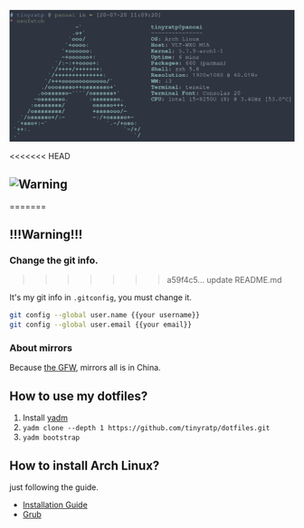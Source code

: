 ![neofetch](./neofetch.png)

<<<<<<< HEAD
## ![Warning](https://api.iconify.design/mdi:alert-decagram.svg)
=======
## !!!Warning!!!

### Change the git info.
>>>>>>> a59f4c5... update README.md

It's my git info in `.gitconfig`, you must change it.

```bash
git config --global user.name {{your username}}
git config --global user.email {{your email}}
```

### About mirrors

Because [the GFW](https://en.wikipedia.org/wiki/Great_Firewall), mirrors all is in China.

## How to use my dotfiles?

1. Install [yadm](https://yadm.io/docs/install)
2. ```yadm clone --depth 1 https://github.com/tinyratp/dotfiles.git```
3. ```yadm bootstrap```

## How to install Arch Linux?

just following the guide.

* [Installation Guide](https://wiki.archlinux.org/index.php/installation_guide)
* [Grub](https://wiki.archlinux.org/index.php/GRUB)

